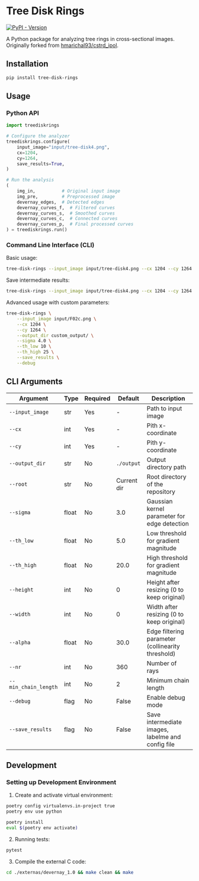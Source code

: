 # Tree Disk Rings

[![PyPI - Version](https://img.shields.io/pypi/v/tree-disk-rings)](https://pypi.org/project/tree-disk-rings/)

A Python package for analyzing tree rings in cross-sectional images. Originally forked from [hmarichal93/cstrd_ipol](https://github.com/hmarichal93/cstrd_ipol).

## Installation

```bash
pip install tree-disk-rings
```

## Usage

### Python API

```python
import treediskrings

# Configure the analyzer
treediskrings.configure(
    input_image="input/tree-disk4.png",
    cx=1204,
    cy=1264,
    save_results=True,
)

# Run the analysis
(
    img_in,          # Original input image
    img_pre,         # Preprocessed image
    devernay_edges,  # Detected edges
    devernay_curves_f,  # Filtered curves
    devernay_curves_s,  # Smoothed curves
    devernay_curves_c,  # Connected curves
    devernay_curves_p,  # Final processed curves
) = treediskrings.run()
```

### Command Line Interface (CLI)

Basic usage:
```bash
tree-disk-rings --input_image input/tree-disk4.png --cx 1204 --cy 1264
```

Save intermediate results:
```bash
tree-disk-rings --input_image input/tree-disk4.png --cx 1204 --cy 1264 --save_results
```

Advanced usage with custom parameters:
```bash
tree-disk-rings \
    --input_image input/F02c.png \
    --cx 1204 \
    --cy 1264 \
    --output_dir custom_output/ \
    --sigma 4.0 \
    --th_low 10 \
    --th_high 25 \
    --save_results \
    --debug
```

## CLI Arguments

| Argument | Type | Required | Default | Description |
|----------|------|----------|---------|-------------|
| `--input_image` | str | Yes | - | Path to input image |
| `--cx` | int | Yes | - | Pith x-coordinate |
| `--cy` | int | Yes | - | Pith y-coordinate |
| `--output_dir` | str | No | `./output` | Output directory path |
| `--root` | str | No | Current dir | Root directory of the repository |
| `--sigma` | float | No | 3.0 | Gaussian kernel parameter for edge detection |
| `--th_low` | float | No | 5.0 | Low threshold for gradient magnitude |
| `--th_high` | float | No | 20.0 | High threshold for gradient magnitude |
| `--height` | int | No | 0 | Height after resizing (0 to keep original) |
| `--width` | int | No | 0 | Width after resizing (0 to keep original) |
| `--alpha` | float | No | 30.0 | Edge filtering parameter (collinearity threshold) |
| `--nr` | int | No | 360 | Number of rays |
| `--min_chain_length` | int | No | 2 | Minimum chain length |
| `--debug` | flag | No | False | Enable debug mode |
| `--save_results` | flag | No | False | Save intermediate images, labelme and config file |

## Development

### Setting up Development Environment

1. Create and activate virtual environment:
```bash
poetry config virtualenvs.in-project true
poetry env use python
```

```bash
poetry install
eval $(poetry env activate)
```

2. Running tests:
```bash
pytest
```

3. Compile the external C code:
```bash
cd ./externas/devernay_1.0 && make clean && make
```
